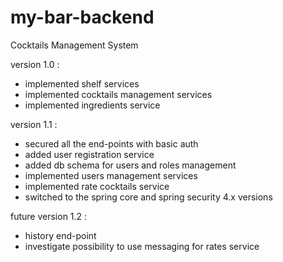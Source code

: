 my-bar-backend
==============

Cocktails Management System

version 1.0 :
- implemented shelf services
- implemented cocktails management services
- implemented ingredients service

version 1.1 :
- secured all the end-points with basic auth
- added user registration service
- added db schema for users and roles management
- implemented users management services
- implemented rate cocktails service
- switched to the spring core and spring security 4.x versions

future version 1.2 :
- history end-point
- investigate possibility to use messaging for rates service

